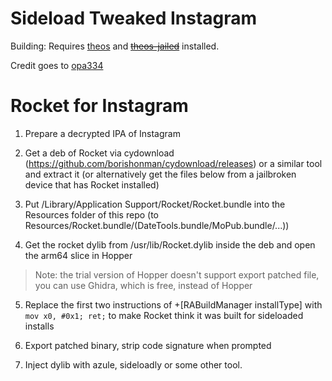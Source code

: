 # Sideload Tweaked Instagram

Building: Requires [theos](https://github.com/theos/theos) and ~~[theos-jailed](https://github.com/kabiroberai/theos-jailed)~~ installed.

Credit goes to [opa334](https://github.com/opa334/IGSideloadFix)

# Rocket for Instagram

1. Prepare a decrypted IPA of Instagram

2. Get a deb of Rocket via cydownload (https://github.com/borishonman/cydownload/releases) or a similar tool and extract it (or alternatively get the files below from a jailbroken device that has Rocket installed)

3. Put /Library/Application Support/Rocket/Rocket.bundle into the Resources folder of this repo (to Resources/Rocket.bundle/(DateTools.bundle/MoPub.bundle/...))

4. Get the rocket dylib from /usr/lib/Rocket.dylib inside the deb and open the arm64 slice in Hopper
> Note: the trial version of Hopper doesn't support export patched file, you can use Ghidra, which is free, instead of Hopper

5. Replace the first two instructions of +[RABuildManager installType] with `mov x0, #0x1; ret;` to make Rocket think it was built for sideloaded installs

6. Export patched binary, strip code signature when prompted

7. Inject dylib with azule, sideloadly or some other tool.
